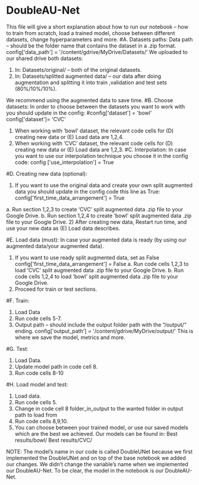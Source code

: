 # DoubleAU-Net
This file will give a short explanation about how to run our notebook – how to train from scratch, load a trained model, choose between different datasets, change hyperparameters and more.
#A.	Datasets paths:
Data path – should be the folder name that contains the dataset in a .zip format.
config['data_path'] = '/content/gdrive/MyDrive/Datasets/’
We uploaded to our shared drive both datasets:
1)	In: Datasets/original/ – both of the original datasets.
2)	In: Datasets/splitted augmented data/ – our data after doing augmentation and splitting it into train ,validation and test sets (80%/10%/10%). 

We recommend using the augmented data to save time.
#B.	Choose datasets:
In order to choose between the datasets you want to work with you should update in the config:
#config['dataset'] = 'bowl'
config['dataset']= 'CVC'
1)	When working with ‘bowl’ dataset, the relevant code cells for (D) creating new data or (E) Load data are 1,2,4.
2)	When working with ‘CVC’ dataset, the relevant code cells for (D) creating new data or (E) Load data are 1,2,3.
#C.	Interpolation:
In case you want to use our interpolation technique you choose it in the config code:
config ['use_interpolation'] = True

#D.	Creating new data (optional):
1)	If you want to use the original data and create your own split augmented data you should update in the config code this line as True:
config['first_time_data_arrangement'] = True

a.	Run section 1,2,3 to create ‘CVC’ split augmented data .zip file to your Google Drive.
b.	Run section 1,2,4 to create ‘bowl’ split augmented data .zip file to your Google Drive.
2)	After creating new data, Restart run time, and use your new data as (E) Load data describes.

#E.	Load data (must):
In case your augmented data is ready (by using our augmented data/your augmented data).
1)	If you want to use ready split augmented data, set as False config['first_time_data_arrangement'] = False
a.	Run code cells 1,2,3 to load ‘CVC’ split augmented data .zip file to your Google Drive.
b.	Run code cells 1,2,4 to load ‘bowl’ split augmented data .zip file to your Google Drive.
2)	Proceed for train or test sections.

#F.	Train:
1)	Load Data 
2)	Run code cells 5-7.
3)	Output path – should include the output folder path with the “/output/” ending.
config['output_path'] = '/content/gdrive/MyDrive/output/'
This is where we save the model, metrics and more.

#G.	Test:
1)	Load Data.
2)	Update model path in code cell 8.
3)	Run code cells 8-10

#H.	Load model and test:
1)	Load data.
2)	Run code cells 5.
3)	Change in code cell 8 folder_in_output to the wanted folder in output path to load from
4)	Run code cells 8,9,10. 
5)	You can choose between your trained model, or use our saved models which are the best we achieved.
Our models can be found in:
Best results/bowl/
Best results/CVC/

		
NOTE: The model’s name in our code is called DoubleUNet because we first implemented the DoubleUNet and on top of the base notebook we added our changes. We didn’t change the variable’s name when we implemented our DoubleAU-Net. To be clear, the model in the notebook is our DoubleAU-Net.
